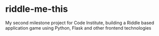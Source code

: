 # riddle-me-this
My second milestone project for Code Institute, building a Riddle based application game using Python, Flask and other frontend technologies
